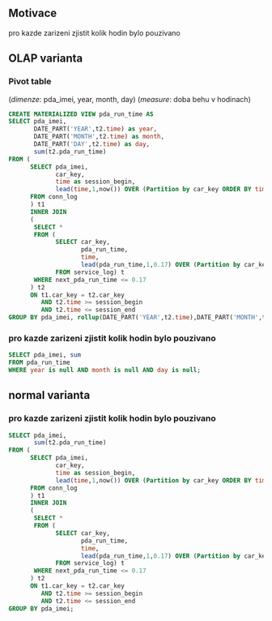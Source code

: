 ## Motivace 
pro kazde zarizeni zjistit kolik hodin bylo pouzivano

## OLAP varianta
### Pivot table

(*dimenze*: pda_imei, year, month, day) (*measure*: doba behu v hodinach)

```sql
CREATE MATERIALIZED VIEW pda_run_time AS 
SELECT pda_imei, 
       DATE_PART('YEAR',t2.time) as year,
       DATE_PART('MONTH',t2.time) as month,
       DATE_PART('DAY',t2.time) as day,
       sum(t2.pda_run_time) 
FROM (
      SELECT pda_imei,
             car_key,
             time as session_begin,
             lead(time,1,now()) OVER (Partition by car_key ORDER BY time) AS session_end 
      FROM conn_log
      ) t1 
      INNER JOIN 
      (
       SELECT *
       FROM (
             SELECT car_key,
                    pda_run_time, 
                    time,
                    lead(pda_run_time,1,0.17) OVER (Partition by car_key ORDER BY time) AS next_pda_run_time 
             FROM service_log) t 
       WHERE next_pda_run_time <= 0.17
      ) t2
      ON t1.car_key = t2.car_key 
         AND t2.time >= session_begin 
         AND t2.time <= session_end 
GROUP BY pda_imei, rollup(DATE_PART('YEAR',t2.time),DATE_PART('MONTH',t2.time),DATE_PART('DAY',t2.time));
```

### pro kazde zarizeni zjistit kolik hodin bylo pouzivano

```sql
SELECT pda_imei, sum  
FROM pda_run_time 
WHERE year is null AND month is null AND day is null;
```

## normal varianta

### pro kazde zarizeni zjistit kolik hodin bylo pouzivano

```sql
SELECT pda_imei, 
       sum(t2.pda_run_time) 
FROM (
      SELECT pda_imei,
             car_key,
             time as session_begin,
             lead(time,1,now()) OVER (Partition by car_key ORDER BY time) AS session_end 
      FROM conn_log
      ) t1 
      INNER JOIN 
      (
       SELECT *
       FROM (
             SELECT car_key,
                    pda_run_time, 
                    time,
                    lead(pda_run_time,1,0.17) OVER (Partition by car_key ORDER BY time) AS next_pda_run_time 
             FROM service_log) t 
       WHERE next_pda_run_time <= 0.17
      ) t2
      ON t1.car_key = t2.car_key 
         AND t2.time >= session_begin 
         AND t2.time <= session_end 
GROUP BY pda_imei;
```
